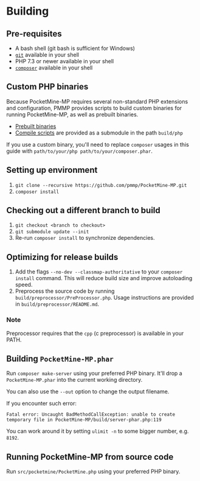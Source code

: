 # Building
## Pre-requisites
- A bash shell (git bash is sufficient for Windows)
- [`git`](https://git-scm.com) available in your shell
- PHP 7.3 or newer available in your shell
- [`composer`](https://getcomposer.org) available in your shell

## Custom PHP binaries
Because PocketMine-MP requires several non-standard PHP extensions and configuration, PMMP provides scripts to build custom binaries for running PocketMine-MP, as well as prebuilt binaries.

- [Prebuilt binaries](https://jenkins.pmmp.io/job/PHP-7.3-Aggregate)
- [Compile scripts](https://github.com/pmmp/php-build-scripts) are provided as a submodule in the path `build/php`

If you use a custom binary, you'll need to replace `composer` usages in this guide with `path/to/your/php path/to/your/composer.phar`.

## Setting up environment
1. `git clone --recursive https://github.com/pmmp/PocketMine-MP.git`
2. `composer install`

## Checking out a different branch to build
1. `git checkout <branch to checkout>`
2. `git submodule update --init`
3. Re-run `composer install` to synchronize dependencies.

## Optimizing for release builds
1. Add the flags `--no-dev --classmap-authoritative` to your `composer install` command. This will reduce build size and improve autoloading speed.
2. Preprocess the source code by running `build/preprocessor/PreProcessor.php`. Usage instructions are provided in `build/preprocessor/README.md`.

### Note
Preprocessor requires that the `cpp` (c preprocessor) is available in your PATH.

## Building `PocketMine-MP.phar`
Run `composer make-server` using your preferred PHP binary. It'll drop a `PocketMine-MP.phar` into the current working directory.

You can also use the `--out` option to change the output filename.

If you encounter such error:
```
Fatal error: Uncaught BadMethodCallException: unable to create temporary file in PocketMine-MP/build/server-phar.php:119
```
You can work around it by setting `ulimit -n` to some bigger number, e.g. `8192`.

## Running PocketMine-MP from source code
Run `src/pocketmine/PocketMine.php` using your preferred PHP binary.
